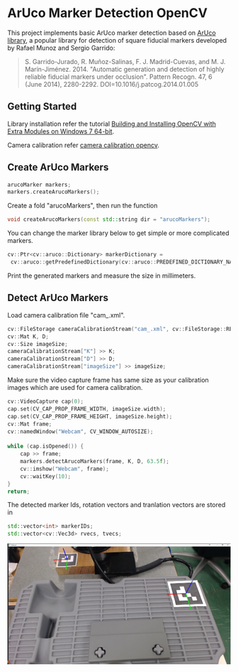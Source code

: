 # ArUco Marker Detection OpenCV

This project implements basic ArUco marker detection based on [ArUco library](http://www.uco.es/investiga/grupos/ava/node/26), a popular library for detection of square fiducial markers developed by Rafael Munoz and Sergio Garrido:

> S. Garrido-Jurado, R. Muñoz-Salinas, F. J. Madrid-Cuevas, and M. J. Marín-Jiménez. 2014. "Automatic generation and detection of highly reliable fiducial markers under occlusion". Pattern Recogn. 47, 6 (June 2014), 2280-2292. DOI=10.1016/j.patcog.2014.01.005

## Getting Started

Library installation refer the tutorial [Building and Installing OpenCV with Extra Modules on Windows 7 64-bit](https://putuyuwono.wordpress.com/2015/04/23/building-and-installing-opencv-3-0-on-windows-7-64-bit/).

Camera calibration refer [camera calibration opencv](https://github.com/yaoli90/camera-calibration-opencv).

## Create ArUco Markers

```cpp
arucoMarker markers;
markers.createArucoMarkers();
```
Create a fold "arucoMarkers", then run the function

```cpp
void createArucoMarkers(const std::string dir = "arucoMarkers");
```

You can change the marker library below to get simple or more complicated markers.
```cpp
cv::Ptr<cv::aruco::Dictionary> markerDictionary =
 cv::aruco::getPredefinedDictionary(cv::aruco::PREDEFINED_DICTIONARY_NAME::DICT_4X4_50);
```


Print the generated markers and measure the size in millimeters.

## Detect ArUco Markers

Load camera calibration file "cam_.xml".

```cpp
cv::FileStorage cameraCalibrationStream("cam_.xml", cv::FileStorage::READ);
cv::Mat K, D;
cv::Size imageSize;
cameraCalibrationStream["K"] >> K;
cameraCalibrationStream["D"] >> D;
cameraCalibrationStream["imageSize"] >> imageSize;
 ```
 Make sure the video capture frame has same size as your calibration images which are used for camera calibration.
 
```cpp
cv::VideoCapture cap(0);
cap.set(CV_CAP_PROP_FRAME_WIDTH, imageSize.width);
cap.set(CV_CAP_PROP_FRAME_HEIGHT, imageSize.height);
cv::Mat frame;
cv::namedWindow("Webcam", CV_WINDOW_AUTOSIZE);

while (cap.isOpened()) {
	cap >> frame;
	markers.detectArucoMarkers(frame, K, D, 63.5f);
	cv::imshow("Webcam", frame);
	cv::waitKey(10);
}
return;
```

The detected marker Ids, rotation vectors and tranlation vectors are stored in

```cpp
std::vector<int> markerIDs;
std::vector<cv::Vec3d> rvecs, tvecs;
```

<img src="https://github.com/yaoli90/aruco-marker-detection-opencv/blob/master/arucomarker.png" width="600">
 
 

